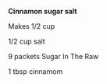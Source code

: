 <b>Cinnamon sugar salt</b>

Makes 1/2 cup

1/2 cup salt

9 packets Sugar In The Raw

1 tbsp cinnamom
